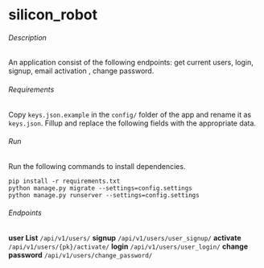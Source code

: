 # silicon_robot

###### Description
An application consist of the following endpoints: get current users, login, signup, email activation , change password.

###### Requirements
Copy `keys.json.example` in the `config/` folder of the app and rename it as `keys.json`. Fillup and replace the 
following fields with the appropriate data.

###### Run
Run the following commands to install dependencies.
```
pip install -r requirements.txt
python manage.py migrate --settings=config.settings
python manage.py runserver --settings=config.settings
```
###### Endpoints
__user List__
`/api/v1/users/`
__signup__
`/api/v1/users/user_signup/`
__activate__
`/api/v1/users/{pk}/activate/`
__login__
`/api/v1/users/user_login/`
__change password__
`/api/v1/users/change_password/`
